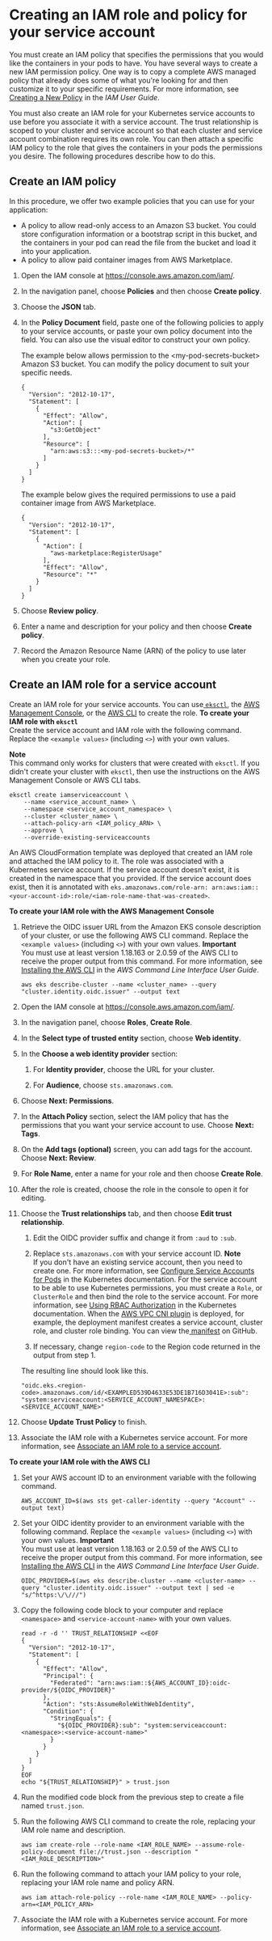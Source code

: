# Creating an IAM role and policy for your service account<a name="create-service-account-iam-policy-and-role"></a>

You must create an IAM policy that specifies the permissions that you would like the containers in your pods to have\. You have several ways to create a new IAM permission policy\. One way is to copy a complete AWS managed policy that already does some of what you're looking for and then customize it to your specific requirements\. For more information, see [Creating a New Policy](https://docs.aws.amazon.com/IAM/latest/UserGuide/access_policies_create.html) in the *IAM User Guide*\.

You must also create an IAM role for your Kubernetes service accounts to use before you associate it with a service account\. The trust relationship is scoped to your cluster and service account so that each cluster and service account combination requires its own role\. You can then attach a specific IAM policy to the role that gives the containers in your pods the permissions you desire\. The following procedures describe how to do this\.

## Create an IAM policy<a name="create-service-account-iam-policy"></a>

In this procedure, we offer two example policies that you can use for your application:
+ A policy to allow read\-only access to an Amazon S3 bucket\. You could store configuration information or a bootstrap script in this bucket, and the containers in your pod can read the file from the bucket and load it into your application\.
+ A policy to allow paid container images from AWS Marketplace\.

1. Open the IAM console at [https://console\.aws\.amazon\.com/iam/](https://console.aws.amazon.com/iam/)\.

1. In the navigation panel, choose **Policies** and then choose **Create policy**\. 

1. Choose the **JSON** tab\.

1. In the **Policy Document** field, paste one of the following policies to apply to your service accounts, or paste your own policy document into the field\. You can also use the visual editor to construct your own policy\.

   The example below allows permission to the <my\-pod\-secrets\-bucket> Amazon S3 bucket\. You can modify the policy document to suit your specific needs\.

   ```
   {
     "Version": "2012-10-17",
     "Statement": [
       {
         "Effect": "Allow",
         "Action": [
           "s3:GetObject"
         ],
         "Resource": [
           "arn:aws:s3:::<my-pod-secrets-bucket>/*"
         ]
       }
     ]
   }
   ```

   The example below gives the required permissions to use a paid container image from AWS Marketplace\.

   ```
   {
     "Version": "2012-10-17",
     "Statement": [
       {
         "Action": [
           "aws-marketplace:RegisterUsage"
         ],
         "Effect": "Allow",
         "Resource": "*"
       }
     ]
   }
   ```

1. Choose **Review policy**\.

1. Enter a name and description for your policy and then choose **Create policy**\.

1. Record the Amazon Resource Name \(ARN\) of the policy to use later when you create your role\.

## Create an IAM role for a service account<a name="create-service-account-iam-role"></a>

Create an IAM role for your service accounts\. You can use[ `eksctl`](#create-service-account-eksctl), the [AWS Management Console](#create-service-account-console), or the [AWS CLI](#create-service-account-cli) to create the role\.
<a name="create-service-account-eksctl"></a>
**To create your IAM role with `eksctl`**  
Create the service account and IAM role with the following command\. Replace the `<example values>` \(including `<>`\) with your own values\.

**Note**  
This command only works for clusters that were created with `eksctl`\. If you didn't create your cluster with `eksctl`, then use the instructions on the AWS Management Console or AWS CLI tabs\.

```
eksctl create iamserviceaccount \
    --name <service_account_name> \
    --namespace <service_account_namespace> \
    --cluster <cluster_name> \
    --attach-policy-arn <IAM_policy_ARN> \
    --approve \
    --override-existing-serviceaccounts
```

An AWS CloudFormation template was deployed that created an IAM role and attached the IAM policy to it\. The role was associated with a Kubernetes service account\. If the service account doesn't exist, it is created in the namespace that you provided\. If the service account does exist, then it is annotated with `eks.amazonaws.com/role-arn: arn:aws:iam::<your-account-id>:role/<iam-role-name-that-was-created>`\.<a name="create-service-account-console"></a>

**To create your IAM role with the AWS Management Console**

1. Retrieve the OIDC issuer URL from the Amazon EKS console description of your cluster, or use the following AWS CLI command\. Replace the `<example values>` \(including `<>`\) with your own values\.
**Important**  
You must use at least version 1\.18\.163 or 2\.0\.59 of the AWS CLI to receive the proper output from this command\. For more information, see [Installing the AWS CLI](https://docs.aws.amazon.com/cli/latest/userguide/cli-chap-install.html) in the *AWS Command Line Interface User Guide*\.

   ```
   aws eks describe-cluster --name <cluster_name> --query "cluster.identity.oidc.issuer" --output text
   ```

1. Open the IAM console at [https://console\.aws\.amazon\.com/iam/](https://console.aws.amazon.com/iam/)\.

1. In the navigation panel, choose **Roles**, **Create Role**\. 

1. In the **Select type of trusted entity** section, choose **Web identity**\.

1. In the **Choose a web identity provider** section:

   1. For **Identity provider**, choose the URL for your cluster\.

   1. For **Audience**, choose `sts.amazonaws.com`\.

1. Choose **Next: Permissions**\.

1. In the **Attach Policy** section, select the IAM policy that has the permissions that you want your service account to use\. Choose **Next: Tags**\.

1. On the **Add tags \(optional\)** screen, you can add tags for the account\. Choose **Next: Review**\.

1. For **Role Name**, enter a name for your role and then choose **Create Role**\.

1. After the role is created, choose the role in the console to open it for editing\.

1. Choose the **Trust relationships** tab, and then choose **Edit trust relationship**\.

   1. Edit the OIDC provider suffix and change it from `:aud` to `:sub`\.

   1. Replace `sts.amazonaws.com` with your service account ID\.
**Note**  
If you don't have an existing service account, then you need to create one\. For more information, see [Configure Service Accounts for Pods](https://kubernetes.io/docs/tasks/configure-pod-container/configure-service-account/) in the Kubernetes documentation\. For the service account to be able to use Kubernetes permissions, you must create a `Role`, or `ClusterRole` and then bind the role to the service account\. For more information, see [Using RBAC Authorization](https://kubernetes.io/docs/reference/access-authn-authz/rbac/) in the Kubernetes documentation\. When the [AWS VPC CNI plugin](pod-networking.md) is deployed, for example, the deployment manifest creates a service account, cluster role, and cluster role binding\. You can view the[ manifest](https://raw.githubusercontent.com/aws/amazon-vpc-cni-k8s/v1.7.5/config/v1.7/aws-k8s-cni.yaml) on GitHub\.

   1. If necessary, change `region-code` to the Region code returned in the output from step 1\.

   The resulting line should look like this\.

   ```
   "oidc.eks.<region-code>.amazonaws.com/id/<EXAMPLED539D4633E53DE1B716D3041E>:sub": "system:serviceaccount:<SERVICE_ACCOUNT_NAMESPACE>:<SERVICE_ACCOUNT_NAME>"
   ```

1. Choose **Update Trust Policy** to finish\.

1. Associate the IAM role with a Kubernetes service account\. For more information, see [Associate an IAM role to a service account](specify-service-account-role.md)\.<a name="create-service-account-cli"></a>

**To create your IAM role with the AWS CLI**

1. Set your AWS account ID to an environment variable with the following command\.

   ```
   AWS_ACCOUNT_ID=$(aws sts get-caller-identity --query "Account" --output text)
   ```

1. Set your OIDC identity provider to an environment variable with the following command\. Replace the `<example values>` \(including `<>`\) with your own values\.
**Important**  
You must use at least version 1\.18\.163 or 2\.0\.59 of the AWS CLI to receive the proper output from this command\. For more information, see [Installing the AWS CLI](https://docs.aws.amazon.com/cli/latest/userguide/cli-chap-install.html) in the *AWS Command Line Interface User Guide*\.

   ```
   OIDC_PROVIDER=$(aws eks describe-cluster --name <cluster-name> --query "cluster.identity.oidc.issuer" --output text | sed -e "s/^https:\/\///")
   ```

1. Copy the following code block to your computer and replace `<namespace>` and `<service-account-name>` with your own values\.

   ```
   read -r -d '' TRUST_RELATIONSHIP <<EOF
   {
     "Version": "2012-10-17",
     "Statement": [
       {
         "Effect": "Allow",
         "Principal": {
           "Federated": "arn:aws:iam::${AWS_ACCOUNT_ID}:oidc-provider/${OIDC_PROVIDER}"
         },
         "Action": "sts:AssumeRoleWithWebIdentity",
         "Condition": {
           "StringEquals": {
             "${OIDC_PROVIDER}:sub": "system:serviceaccount:<namespace>:<service-account-name>"
           }
         }
       }
     ]
   }
   EOF
   echo "${TRUST_RELATIONSHIP}" > trust.json
   ```

1. Run the modified code block from the previous step to create a file named `trust.json`\.

1. Run the following AWS CLI command to create the role, replacing your IAM role name and description\.

   ```
   aws iam create-role --role-name <IAM_ROLE_NAME> --assume-role-policy-document file://trust.json --description "<IAM_ROLE_DESCRIPTION>"
   ```

1. Run the following command to attach your IAM policy to your role, replacing your IAM role name and policy ARN\.

   ```
   aws iam attach-role-policy --role-name <IAM_ROLE_NAME> --policy-arn=<IAM_POLICY_ARN>
   ```

1. Associate the IAM role with a Kubernetes service account\. For more information, see [Associate an IAM role to a service account](specify-service-account-role.md)\.